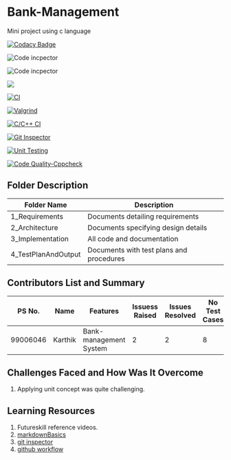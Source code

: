 # Bank-Management
Mini project using c language


[![Codacy Badge](https://app.codacy.com/project/badge/Grade/f11e6c56d25c4d418e88626c29c6ee60)](https://www.codacy.com/gh/karthikap733/Bank-Management/dashboard?utm_source=github.com&amp;utm_medium=referral&amp;utm_content=karthikap733/Bank-Management&amp;utm_campaign=Badge_Grade)

![Code incpector](https://www.code-inspector.com/project/28048/score/svg)

![Code incpector](https://www.code-inspector.com/project/28048/status/svg)

![](https://img.shields.io/github/issues/karthikap733/Bank-Management?style=flat-square)

[![CI](https://github.com/karthikap733/Bank-Management/actions/workflows/main.yml/badge.svg)](https://github.com/karthikap733/Bank-Management/actions/workflows/main.yml)

[![Valgrind](https://github.com/karthikap733/Bank-Management/actions/workflows/Valgrind.yml/badge.svg)](https://github.com/karthikap733/Bank-Management/actions/workflows/Valgrind.yml)

[![C/C++ CI](https://github.com/karthikap733/Bank-Management/actions/workflows/c-build.yml/badge.svg)](https://github.com/karthikap733/Bank-Management/actions/workflows/c-build.yml)

[![Git Inspector](https://github.com/karthikap733/Bank-Management/actions/workflows/gitinspector.yml/badge.svg)](https://github.com/karthikap733/Bank-Management/actions/workflows/gitinspector.yml)

[![Unit Testing](https://github.com/karthikap733/Bank-Management/actions/workflows/unit-test.yml/badge.svg)](https://github.com/karthikap733/Bank-Management/actions/workflows/unit-test.yml)

[![Code Quality-Cppcheck](https://github.com/karthikap733/Bank-Management/actions/workflows/cppcheck.yml/badge.svg)](https://github.com/karthikap733/Bank-Management/actions/workflows/cppcheck.yml)

## Folder	Description
 Folder Name | Description
 ------------|---------------------------
1_Requirements|	Documents detailing requirements|
2_Architecture	|Documents specifying design details
3_Implementation	|All code and documentation
4_TestPlanAndOutput|	Documents with test plans and procedures



## Contributors List and Summary

PS No. |  Name   |    Features    | Issuess Raised |Issues Resolved|No Test Cases|Test Case Pass
-------|---------|----------------|----------------|---------------|-------------|--------------
99006046| Karthik  | Bank-management System    | 2    | 2   | 8  | 8    
     

## Challenges Faced and How Was It Overcome

1. Applying unit concept was quite challenging.


## Learning Resources
1. Futureskill reference videos.
2. [markdownBasics](https://guides.github.com/features/mastering-markdown/)
3. [git inspector](https://github.com/ejwa/gitinspector.git)
4. [github workflow](https://docs.github.com/en/actions/learn-github-action)
